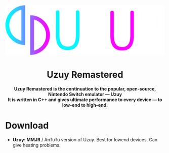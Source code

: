 <p align="center">
	<img src="uzuy.png" width="" height="" alt="Uzuy Logo" />  
</p>

<h1 align="center"><b>Uzuy Remastered</b>
<br>
<h4 align="center"><b>Uzuy Remastered</b> is the continuation to the popular, open-source, Nintendo Switch emulator — Uzuy
<br>
It is written in C++ and gives ultimate performance to every device — to low-end to high-end.
</h4>

# Download

- **Uzuy: MMJR** / AnTuTu version of Uzuy. Best for lowend devices. Can give heating problems.
